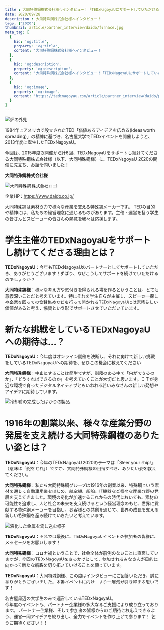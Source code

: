 ```yaml
---
title : 大同特殊鋼株式会社様へインタビュー！「TEDxNagoyaUにサポートしていただけるワケとは？」
date: 2020/09/28
description : 大同特殊鋼株式会社様へインタビュー！
tags: ["2020"]
thumbnail: article/partner_interview/daido/furnace.jpg
meta_tag: [
  {
    hid: 'og:title',
    property: 'og:title',
    content: '大同特殊鋼株式会社様へインタビュー！'
  },
  {
    hid: 'og:description',
    property: 'og:description',
    content: '大同特殊鋼株式会社様へインタビュー！「TEDxNagoyaUにサポートしていただけるワケとは？」'
  },
  {
    hid: 'og:image',
    property: 'og:image',
    content: 'https://tedxnagoyau.com/article/partner_interview/daido/product_shaped_ring.jpg'
  }
]
---
```


![炉の外見](article/partner_interview/daido/furnace.jpg)

1984年にアメリカで設立されたTED「価値あるアイデアを広める(Ideas worth spreading)」の精神に基づき、名古屋大学でTEDxイベントを開催しようと、2013年度に誕生したTEDxNagoyaU。

今回は、2015年度の開催から計6回、TEDxNagoyaUをサポートし続けてくださる大同特殊鋼株式会社様（以下、大同特殊鋼様）に、TEDxNagoyaU 2020の開催に先立ち、お話を伺いました！

__大同特殊鋼株式会社様__

![大同特殊鋼株式会社ロゴ](partners/2019/daidotokushuko.jpg)

企業HP：https://www.daido.co.jp/

大同特殊鋼は素材の力で様々な産業を支える特殊鋼メーカーです。 TEDの目的や精神には、私たちの経営理念に通じるものがあります。主催・運営を担う学生の皆さんとスピーカーの皆さんの熱意を我々は応援します。

# 学生主催のTEDxNagoyaUをサポートし続けてくださる理由とは？

__TEDxNagoyaU__：今年もTEDxNagoyaUのパートナーとしてサポートしていただき、ありがとうございます！ずばり、なぜこうしてサポートを続けていただけるのでしょうか？

__大同特殊鋼様__：様々な考え方や気付きを得られる場を作るということは、とても意義深いことだと考えています。特にそれを学生自らが主催し、スピーカー探しや企業を回っての協賛集めなどを行って開かれるTEDxNagoyaUには素晴らしい価値があると考え、協賛という形でサポートさせていただいています。

# 新たな挑戦をしているTEDxNagoyaUへの期待は...？

__TEDxNagoyaU__：今年度はオンライン開催を決断し、それに向けて新しい挑戦をしているTEDxNagoyaUへの期待を、ぜひこの機会に教えてください！

__大同特殊鋼様__：中止にすることは簡単ですが、制限のある中で「何ができるのか」、「どうすればできるのか」を考えていくことが大切だと思います。ＩＴが身近な環境で育ったデジタルネイティブともいわれる若いみなさんの新しい発想やアイデアに期待しています。

![冷却前の完成したばかりの製品](article/partner_interview/daido/product_shaped_ring.jpg)

# 1916年の創業以来、様々な産業分野の発展を支え続ける大同特殊鋼様のありたい姿とは？

__TEDxNagoyaU__：今年のTEDxNagoyaU 2020のテーマは「Steer your ship!」（意味は「舵をとれ」）ですが、大同特殊鋼様の目指すべき、ありたい姿を教えてください。

__大同特殊鋼様__：私たち大同特殊鋼グループは1916年の創業以来、特殊鋼という素材を通じて自動車産業をはじめ、航空機、船舶、IT機器など様々な産業分野の発展を支えてきました。環境の変化が加速するこれからの時代においても、素材の可能性を追求し、人と社会の未来を支え続けるという経営理念のもと、世界に貢献する特殊鋼メーカーを目指し、お客様との共創を通じて、世界の成長を支える新しい特殊鋼を産み続けていきたいと考えています。

![液化した金属を流し込む様子](article/partner_interview/daido/pour_iron.jpg)

__TEDxNagoyaU__：それでは最後に、TEDxNagoyaUイベントの参加者の皆様に、メッセージをお願いします！

__大同特殊鋼様__：コロナ禍ということで、社会全体が前例のないことに直面していますが、今回のTEDxNagoyaUをきっかけとして、参加されるみなさんが目的に向かって新たな航路を切り拓いていけることを願っています。


__TEDxNagoyaU__：大同特殊鋼様、この度はインタビューにご回答いただき、誠にありがとうございました。本番イベントに向け、より一層気が引き締まる思いです！

名古屋周辺の大学生のみで運営しているTEDxNagoyaU。  
今年度のイベントも、パートナー企業様の多大なるご支援により成り立っております。
パートナー企業様、そして参加者の皆様からのご期待にお応えできるよう、運営一同アイデアを絞り出し、全力でイベントを作り上げて参ります！
乞うご期待ください！！
